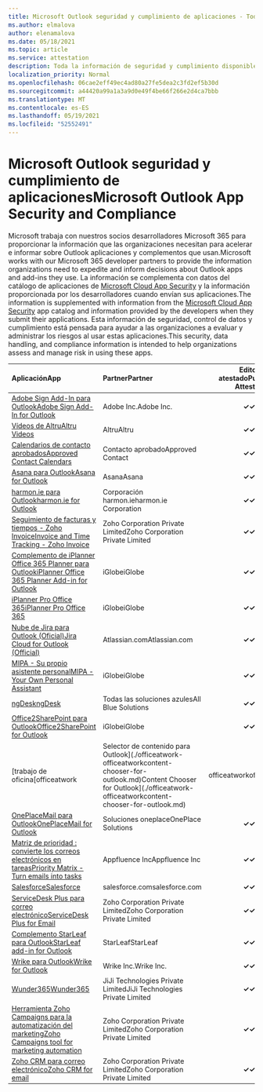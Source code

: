 ```yaml
---
title: Microsoft Outlook seguridad y cumplimiento de aplicaciones - Todas las aplicaciones
ms.author: elmalova
author: elenamalova
ms.date: 05/18/2021
ms.topic: article
ms.service: attestation
description: Toda la información de seguridad y cumplimiento disponible para todas las aplicaciones de Microsoft Outlook.
localization_priority: Normal
ms.openlocfilehash: 06cae2eff49ec4ad80a27fe5dea2c3fd2ef5b30d
ms.sourcegitcommit: a44420a99a1a3a9d0e49f4be66f266e2d4ca7bbb
ms.translationtype: MT
ms.contentlocale: es-ES
ms.lasthandoff: 05/19/2021
ms.locfileid: "52552491"
---
```

# <a name="microsoft-outlook-app-security-and-compliance"></a><span data-ttu-id="fc792-103">Microsoft Outlook seguridad y cumplimiento de aplicaciones</span><span class="sxs-lookup"><span data-stu-id="fc792-103">Microsoft Outlook App Security and Compliance</span></span>

<span data-ttu-id="fc792-104">Microsoft trabaja con nuestros socios desarrolladores Microsoft 365 para proporcionar la información que las organizaciones necesitan para acelerar e informar sobre Outlook aplicaciones y complementos que usan.</span><span class="sxs-lookup"><span data-stu-id="fc792-104">Microsoft works with our Microsoft 365 developer partners to provide the information organizations need to expedite and inform decisions about Outlook apps and add-ins they use.</span></span> <span data-ttu-id="fc792-105">La información se complementa con datos del catálogo de aplicaciones de [Microsoft Cloud App Security](https://www.microsoft.com/en-us/enterprise-mobility-security/cloud-app-security) y la información proporcionada por los desarrolladores cuando envían sus aplicaciones.</span><span class="sxs-lookup"><span data-stu-id="fc792-105">The information is supplemented with information from the [Microsoft Cloud App Security](https://www.microsoft.com/en-us/enterprise-mobility-security/cloud-app-security) app catalog and information provided by the developers when they submit their applications.</span></span> <span data-ttu-id="fc792-106">Esta información de seguridad, control de datos y cumplimiento está pensada para ayudar a las organizaciones a evaluar y administrar los riesgos al usar estas aplicaciones.</span><span class="sxs-lookup"><span data-stu-id="fc792-106">This security, data handling, and compliance information is intended to help organizations assess and manage risk in using these apps.</span></span>

| <span data-ttu-id="fc792-107">**Aplicación**</span><span class="sxs-lookup"><span data-stu-id="fc792-107">**App**</span></span> | <span data-ttu-id="fc792-108">**Partner**</span><span class="sxs-lookup"><span data-stu-id="fc792-108">**Partner**</span></span> | <span data-ttu-id="fc792-109">**Editor atestado**</span><span class="sxs-lookup"><span data-stu-id="fc792-109">**Publisher Attested**</span></span> | <span data-ttu-id="fc792-110">**Certificado**</span><span class="sxs-lookup"><span data-stu-id="fc792-110">**Certified**</span></span> |
|:--------|:------------|:----------------------:|:-------------:|
| [<span data-ttu-id="fc792-111">Adobe Sign Add-In para Outlook</span><span class="sxs-lookup"><span data-stu-id="fc792-111">Adobe Sign Add-In for Outlook</span></span>](./adobe-inc-sign-add-in-for-outlook.md) | <span data-ttu-id="fc792-112">Adobe Inc.</span><span class="sxs-lookup"><span data-stu-id="fc792-112">Adobe Inc.</span></span> | <span data-ttu-id="fc792-113">**✓**</span><span class="sxs-lookup"><span data-stu-id="fc792-113">**✓**</span></span> | <img alt="Certified application badge" src="../media/certified-badge.png" height="25" width="25" /> |
| [<span data-ttu-id="fc792-114">Vídeos de Altru</span><span class="sxs-lookup"><span data-stu-id="fc792-114">Altru Videos</span></span>](./altru-videos.md) | <span data-ttu-id="fc792-115">Altru</span><span class="sxs-lookup"><span data-stu-id="fc792-115">Altru</span></span> | <span data-ttu-id="fc792-116">**✓**</span><span class="sxs-lookup"><span data-stu-id="fc792-116">**✓**</span></span> |  |
| [<span data-ttu-id="fc792-117">Calendarios de contacto aprobados</span><span class="sxs-lookup"><span data-stu-id="fc792-117">Approved Contact Calendars</span></span>](./approved-contact-calendars.md) | <span data-ttu-id="fc792-118">Contacto aprobado</span><span class="sxs-lookup"><span data-stu-id="fc792-118">Approved Contact</span></span> | <span data-ttu-id="fc792-119">**✓**</span><span class="sxs-lookup"><span data-stu-id="fc792-119">**✓**</span></span> |  |
| [<span data-ttu-id="fc792-120">Asana para Outlook</span><span class="sxs-lookup"><span data-stu-id="fc792-120">Asana for Outlook</span></span>](./asana-for-outlook.md) | <span data-ttu-id="fc792-121">Asana</span><span class="sxs-lookup"><span data-stu-id="fc792-121">Asana</span></span> | <span data-ttu-id="fc792-122">**✓**</span><span class="sxs-lookup"><span data-stu-id="fc792-122">**✓**</span></span> |  |
| [<span data-ttu-id="fc792-123">harmon.ie para Outlook</span><span class="sxs-lookup"><span data-stu-id="fc792-123">harmon.ie for Outlook</span></span>](./harmonie-corporation-for-outlook.md) | <span data-ttu-id="fc792-124">Corporación harmon.ie</span><span class="sxs-lookup"><span data-stu-id="fc792-124">harmon.ie Corporation</span></span> | <span data-ttu-id="fc792-125">**✓**</span><span class="sxs-lookup"><span data-stu-id="fc792-125">**✓**</span></span> |  |
| [<span data-ttu-id="fc792-126">Seguimiento de facturas y tiempos - Zoho Invoice</span><span class="sxs-lookup"><span data-stu-id="fc792-126">Invoice and Time Tracking - Zoho Invoice</span></span>](./zoho-corporation-private-limited-invoice-and-time-tracking.md) | <span data-ttu-id="fc792-127">Zoho Corporation Private Limited</span><span class="sxs-lookup"><span data-stu-id="fc792-127">Zoho Corporation Private Limited</span></span> | <span data-ttu-id="fc792-128">**✓**</span><span class="sxs-lookup"><span data-stu-id="fc792-128">**✓**</span></span> |  |
| [<span data-ttu-id="fc792-129">Complemento de iPlanner Office 365 Planner para Outlook</span><span class="sxs-lookup"><span data-stu-id="fc792-129">iPlanner Office 365 Planner Add-in for Outlook</span></span>](./iglobe-iplanner-office-365-planner-add-in-for-outlook.md) | <span data-ttu-id="fc792-130">iGlobe</span><span class="sxs-lookup"><span data-stu-id="fc792-130">iGlobe</span></span> | <span data-ttu-id="fc792-131">**✓**</span><span class="sxs-lookup"><span data-stu-id="fc792-131">**✓**</span></span> | <img alt="Certified application badge" src="../media/certified-badge.png" height="25" width="25" /> |
| [<span data-ttu-id="fc792-132">iPlanner Pro Office 365</span><span class="sxs-lookup"><span data-stu-id="fc792-132">iPlanner Pro Office 365</span></span>](./iglobe-iplanner-pro-office-365.md) | <span data-ttu-id="fc792-133">iGlobe</span><span class="sxs-lookup"><span data-stu-id="fc792-133">iGlobe</span></span> | <span data-ttu-id="fc792-134">**✓**</span><span class="sxs-lookup"><span data-stu-id="fc792-134">**✓**</span></span> | <img alt="Certified application badge" src="../media/certified-badge.png" height="25" width="25" /> |
| [<span data-ttu-id="fc792-135">Nube de Jira para Outlook (Oficial)</span><span class="sxs-lookup"><span data-stu-id="fc792-135">Jira Cloud for Outlook (Official)</span></span>](./atlassiancom-jira-cloud-for-outlook-official.md) | <span data-ttu-id="fc792-136">Atlassian.com</span><span class="sxs-lookup"><span data-stu-id="fc792-136">Atlassian.com</span></span> | <span data-ttu-id="fc792-137">**✓**</span><span class="sxs-lookup"><span data-stu-id="fc792-137">**✓**</span></span> |  |
| [<span data-ttu-id="fc792-138">MIPA - Su propio asistente personal</span><span class="sxs-lookup"><span data-stu-id="fc792-138">MIPA - Your Own Personal Assistant</span></span>](./iglobe-mipa-your-own-personal-assistant.md) | <span data-ttu-id="fc792-139">iGlobe</span><span class="sxs-lookup"><span data-stu-id="fc792-139">iGlobe</span></span> | <span data-ttu-id="fc792-140">**✓**</span><span class="sxs-lookup"><span data-stu-id="fc792-140">**✓**</span></span> | <img alt="Certified application badge" src="../media/certified-badge.png" height="25" width="25" /> |
| [<span data-ttu-id="fc792-141">ngDesk</span><span class="sxs-lookup"><span data-stu-id="fc792-141">ngDesk</span></span>](./all-blue-solutions-ngdesk.md) | <span data-ttu-id="fc792-142">Todas las soluciones azules</span><span class="sxs-lookup"><span data-stu-id="fc792-142">All Blue Solutions</span></span> | <span data-ttu-id="fc792-143">**✓**</span><span class="sxs-lookup"><span data-stu-id="fc792-143">**✓**</span></span> |  |
| [<span data-ttu-id="fc792-144">Office2SharePoint para Outlook</span><span class="sxs-lookup"><span data-stu-id="fc792-144">Office2SharePoint for Outlook</span></span>](./iglobe-office2sharepoint-for-outlook.md) | <span data-ttu-id="fc792-145">iGlobe</span><span class="sxs-lookup"><span data-stu-id="fc792-145">iGlobe</span></span> | <span data-ttu-id="fc792-146">**✓**</span><span class="sxs-lookup"><span data-stu-id="fc792-146">**✓**</span></span> | <img alt="Certified application badge" src="../media/certified-badge.png" height="25" width="25" /> |
| <span data-ttu-id="fc792-147">[trabajo de oficina</span><span class="sxs-lookup"><span data-stu-id="fc792-147">[officeatwork</span></span> | <span data-ttu-id="fc792-148">Selector de contenido para Outlook](./officeatwork-officeatworkcontent-chooser-for-outlook.md)</span><span class="sxs-lookup"><span data-stu-id="fc792-148">Content Chooser for Outlook](./officeatwork-officeatworkcontent-chooser-for-outlook.md)</span></span> | <span data-ttu-id="fc792-149">officeatwork</span><span class="sxs-lookup"><span data-stu-id="fc792-149">officeatwork</span></span> | <span data-ttu-id="fc792-150">**✓**</span><span class="sxs-lookup"><span data-stu-id="fc792-150">**✓**</span></span> | <img alt="Certified application badge" src="../media/certified-badge.png" height="25" width="25" /> |
| [<span data-ttu-id="fc792-151">OnePlaceMail para Outlook</span><span class="sxs-lookup"><span data-stu-id="fc792-151">OnePlaceMail for Outlook</span></span>](./oneplace-solutions-oneplacemail-for-outlook.md) | <span data-ttu-id="fc792-152">Soluciones oneplace</span><span class="sxs-lookup"><span data-stu-id="fc792-152">OnePlace Solutions</span></span> | <span data-ttu-id="fc792-153">**✓**</span><span class="sxs-lookup"><span data-stu-id="fc792-153">**✓**</span></span> |  |
| [<span data-ttu-id="fc792-154">Matriz de prioridad : convierte los correos electrónicos en tareas</span><span class="sxs-lookup"><span data-stu-id="fc792-154">Priority Matrix - Turn emails into tasks</span></span>](./appfluence-inc-priority-matrix-turn-emails-into-tasks.md) | <span data-ttu-id="fc792-155">Appfluence Inc</span><span class="sxs-lookup"><span data-stu-id="fc792-155">Appfluence Inc</span></span> | <span data-ttu-id="fc792-156">**✓**</span><span class="sxs-lookup"><span data-stu-id="fc792-156">**✓**</span></span> | <img alt="Certified application badge" src="../media/certified-badge.png" height="25" width="25" /> |
| [<span data-ttu-id="fc792-157">Salesforce</span><span class="sxs-lookup"><span data-stu-id="fc792-157">Salesforce</span></span>](./salesforcecom-salesforce.md) | <span data-ttu-id="fc792-158">salesforce.com</span><span class="sxs-lookup"><span data-stu-id="fc792-158">salesforce.com</span></span> | <span data-ttu-id="fc792-159">**✓**</span><span class="sxs-lookup"><span data-stu-id="fc792-159">**✓**</span></span> |  |
| [<span data-ttu-id="fc792-160">ServiceDesk Plus para correo electrónico</span><span class="sxs-lookup"><span data-stu-id="fc792-160">ServiceDesk Plus for Email</span></span>](./zoho-corporation-private-limited-servicedesk-plus-for-email.md) | <span data-ttu-id="fc792-161">Zoho Corporation Private Limited</span><span class="sxs-lookup"><span data-stu-id="fc792-161">Zoho Corporation Private Limited</span></span> | <span data-ttu-id="fc792-162">**✓**</span><span class="sxs-lookup"><span data-stu-id="fc792-162">**✓**</span></span> |  |
| [<span data-ttu-id="fc792-163">Complemento StarLeaf para Outlook</span><span class="sxs-lookup"><span data-stu-id="fc792-163">StarLeaf add-in for Outlook</span></span>](./starleaf-add-in-for-outlook.md) | <span data-ttu-id="fc792-164">StarLeaf</span><span class="sxs-lookup"><span data-stu-id="fc792-164">StarLeaf</span></span> | <span data-ttu-id="fc792-165">**✓**</span><span class="sxs-lookup"><span data-stu-id="fc792-165">**✓**</span></span> |  |
| [<span data-ttu-id="fc792-166">Wrike para Outlook</span><span class="sxs-lookup"><span data-stu-id="fc792-166">Wrike for Outlook</span></span>](./wrike-inc-for-outlook.md) | <span data-ttu-id="fc792-167">Wrike Inc.</span><span class="sxs-lookup"><span data-stu-id="fc792-167">Wrike Inc.</span></span> | <span data-ttu-id="fc792-168">**✓**</span><span class="sxs-lookup"><span data-stu-id="fc792-168">**✓**</span></span> | <img alt="Certified application badge" src="../media/certified-badge.png" height="25" width="25" /> |
| [<span data-ttu-id="fc792-169">Wunder365</span><span class="sxs-lookup"><span data-stu-id="fc792-169">Wunder365</span></span>](./jiji-technologies-private-limited-wunder365.md) | <span data-ttu-id="fc792-170">JiJi Technologies Private Limited</span><span class="sxs-lookup"><span data-stu-id="fc792-170">JiJi Technologies Private Limited</span></span> | <span data-ttu-id="fc792-171">**✓**</span><span class="sxs-lookup"><span data-stu-id="fc792-171">**✓**</span></span> |  |
| [<span data-ttu-id="fc792-172">Herramienta Zoho Campaigns para la automatización del marketing</span><span class="sxs-lookup"><span data-stu-id="fc792-172">Zoho Campaigns tool for marketing automation</span></span>](./zoho-corporation-private-limited-campaigns-tool-for-marketing-automation.md) | <span data-ttu-id="fc792-173">Zoho Corporation Private Limited</span><span class="sxs-lookup"><span data-stu-id="fc792-173">Zoho Corporation Private Limited</span></span> | <span data-ttu-id="fc792-174">**✓**</span><span class="sxs-lookup"><span data-stu-id="fc792-174">**✓**</span></span> |  |
| [<span data-ttu-id="fc792-175">Zoho CRM para correo electrónico</span><span class="sxs-lookup"><span data-stu-id="fc792-175">Zoho CRM for email</span></span>](./zoho-corporation-private-limited-crm-for-email.md) | <span data-ttu-id="fc792-176">Zoho Corporation Private Limited</span><span class="sxs-lookup"><span data-stu-id="fc792-176">Zoho Corporation Private Limited</span></span> | <span data-ttu-id="fc792-177">**✓**</span><span class="sxs-lookup"><span data-stu-id="fc792-177">**✓**</span></span> |  |
